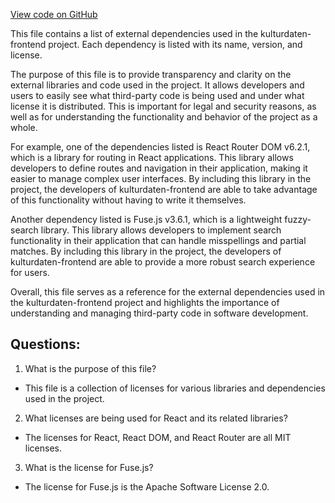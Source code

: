 [View code on GitHub](https://github.com/technologiestiftung/kulturdaten-frontend/blob/master/storybook-static/vendors~main.bcca4c4a65db63301c66.manager.bundle.js.LICENSE.txt)

This file contains a list of external dependencies used in the kulturdaten-frontend project. Each dependency is listed with its name, version, and license. 

The purpose of this file is to provide transparency and clarity on the external libraries and code used in the project. It allows developers and users to easily see what third-party code is being used and under what license it is distributed. This is important for legal and security reasons, as well as for understanding the functionality and behavior of the project as a whole.

For example, one of the dependencies listed is React Router DOM v6.2.1, which is a library for routing in React applications. This library allows developers to define routes and navigation in their application, making it easier to manage complex user interfaces. By including this library in the project, the developers of kulturdaten-frontend are able to take advantage of this functionality without having to write it themselves.

Another dependency listed is Fuse.js v3.6.1, which is a lightweight fuzzy-search library. This library allows developers to implement search functionality in their application that can handle misspellings and partial matches. By including this library in the project, the developers of kulturdaten-frontend are able to provide a more robust search experience for users.

Overall, this file serves as a reference for the external dependencies used in the kulturdaten-frontend project and highlights the importance of understanding and managing third-party code in software development.
## Questions: 
 1. What is the purpose of this file?
- This file is a collection of licenses for various libraries and dependencies used in the project.

2. What licenses are being used for React and its related libraries?
- The licenses for React, React DOM, and React Router are all MIT licenses.

3. What is the license for Fuse.js?
- The license for Fuse.js is the Apache Software License 2.0.
